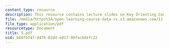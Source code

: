 ```yaml
---
content_type: resource
description: This resource contains lecture slides on Key Orienting Concepts.
file: /media/https%3A/open-learning-course-data-rc.s3.amazonaws.com/11-959-reforming-natural-resources-governance-failings-of-scientific-rationalism-and-alternatives-for-building-common-ground-january-iap-2007/b68fb347d47602dde01f99facbdefc22_5.pdf
file_type: application/pdf
resourcetype: Document
title: 5.pdf
uid: b68fb347-d476-02dd-e01f-99facbdefc22
---
```

